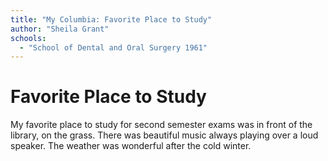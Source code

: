```yaml
---
title: "My Columbia: Favorite Place to Study"
author: "Sheila Grant"
schools:
  - "School of Dental and Oral Surgery 1961"
---
```


# Favorite Place to Study

My favorite place to study for second semester exams was in front of the library, on the grass.  There was beautiful music always playing over a loud speaker.  The weather was wonderful after the cold winter.
